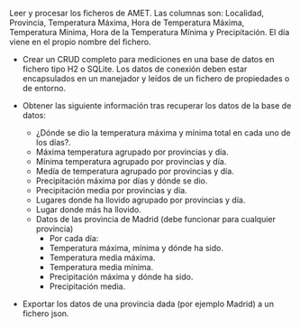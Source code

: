 Leer y procesar los ficheros de AMET.
Las columnas son:
Localidad, Provincia, Temperatura Máxima, Hora de Temperatura Máxima, Temperatura Mínima, Hora de la Temperatura Mínima y Precipitación.
El día viene en el propio nombre del fichero.

- Crear un CRUD completo para mediciones en una base de datos en fichero tipo H2 o SQLite. Los datos de conexión deben estar encapsulados en un manejador y leídos de un fichero de propiedades o de entorno.
- Obtener las siguiente información tras recuperar los datos de la base de datos:
  -  ¿Dónde se dio la temperatura máxima y mínima total en cada uno de los días?.
  -  Máxima temperatura agrupado por provincias y día.
  -  Mínima temperatura agrupado por provincias y día.
  -  Medía de temperatura agrupado por provincias y día.
  -  Precipitación máxima por días y dónde se dio.
  -  Precipitación media por provincias y día.
  -  Lugares donde ha llovido agrupado por provincias y día.
  -  Lugar donde más ha llovido.
  -  Datos de las provincia de Madrid (debe funcionar para cualquier provincia)
     -  Por cada día:
     -  Temperatura máxima, mínima y dónde ha sido.
     -  Temperatura media máxima.
     -  Temperatura media mínima.
     -  Precipitación máxima y dónde ha sido.
     -  Precipitación media.

- Exportar los datos de una provincia dada (por ejemplo Madrid) a un fichero json.

